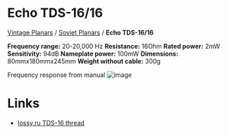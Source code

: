 # Echo TDS-16/16

[Vintage Planars](../) / [Soviet Planars](./) / **Echo TDS-16/16**

**Frequency range:** 20-20,000 Hz
**Resistance:** 16Ohm
**Rated power:** 2mW
**Sensitivity:** 94dB
**Nameplate power:** 100mW
**Dimensions:** 80mmx180mmx245mm
**Weight without cable:** 300g

Frequency response from manual ![image](https://github.com/ludoo/HeadphoneGits/assets/66007/4917c2c0-8a48-43e8-9de2-59a92fe8e7d2)

# Links

- [lossy.ru TDS-16 thread](http://www.lossy.ru/forums/showthread.php?t=9)
